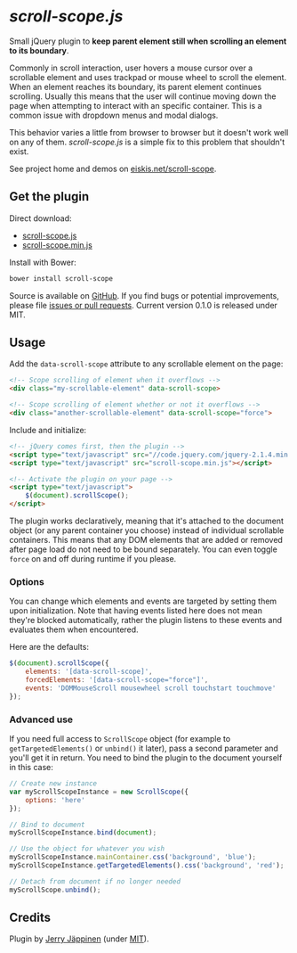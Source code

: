 
# *scroll-scope.js*

Small jQuery plugin to **keep parent element still when scrolling an element to its boundary**.

Commonly in scroll interaction, user hovers a mouse cursor over a scrollable element and uses trackpad or mouse wheel to scroll the element. When an element reaches its boundary, its parent element continues scrolling. Usually this means that the user will continue moving down the page when attempting to interact with an specific container. This is a common issue with dropdown menus and modal dialogs.

This behavior varies a little from browser to browser but it doesn't work well on any of them. <em>scroll-scope.js</em> is a simple fix to this problem that shouldn't exist.

See project home and demos on [eiskis.net/scroll-scope](http://eiskis.net/scroll-scope).

## Get the plugin

Direct download:

- [scroll-scope.js](https://raw.githubusercontent.com/Eiskis/scroll-scope/master/scroll-scope.js)
- [scroll-scope.min.js](https://raw.githubusercontent.com/Eiskis/scroll-scope/master/scroll-scope.min.js)

Install with Bower:

```sh
bower install scroll-scope
```

Source is available on [GitHub](https://github.com/Eiskis/scroll-scope). If you find bugs or potential improvements, please file [issues or pull requests](https://github.com/Eiskis/scroll-scope/issues). Current version 0.1.0 is released under MIT.



## Usage

Add the `data-scroll-scope` attribute to any scrollable element on the page:

```html
<!-- Scope scrolling of element when it overflows -->
<div class="my-scrollable-element" data-scroll-scope>

<!-- Scope scrolling of element whether or not it overflows -->
<div class="another-scrollable-element" data-scroll-scope="force">
```

Include and initialize:

```html
<!-- jQuery comes first, then the plugin -->
<script type="text/javascript" src="//code.jquery.com/jquery-2.1.4.min.js"></script>
<script type="text/javascript" src="scroll-scope.min.js"></script>

<!-- Activate the plugin on your page -->
<script type="text/javascript">
	$(document).scrollScope();
</script>
```

The plugin works declaratively, meaning that it's attached to the document object (or any parent container you choose) instead of individual scrollable containers. This means that any DOM elements that are added or removed after page load do not need to be bound separately. You can even toggle <code>force</code> on and off during runtime if you please.



### Options

You can change which elements and events are targeted by setting them upon initialization. Note that having events listed here does not mean they're blocked automatically, rather the plugin listens to these events and evaluates them when encountered.

Here are the defaults:

```js
$(document).scrollScope({
	elements: '[data-scroll-scope]',
	forcedElements: '[data-scroll-scope="force"]',
	events: 'DOMMouseScroll mousewheel scroll touchstart touchmove'
});
```


### Advanced use

If you need full access to `ScrollScope` object (for example to `getTargetedElements()` or `unbind()` it later), pass a second parameter and you'll get it in return. You need to bind the plugin to the document yourself in this case:

```js
// Create new instance
var myScrollScopeInstance = new ScrollScope({
	options: 'here'
});

// Bind to document
myScrollScopeInstance.bind(document);

// Use the object for whatever you wish
myScrollScopeInstance.mainContainer.css('background', 'blue');
myScrollScopeInstance.getTargetedElements().css('background', 'red');

// Detach from document if no longer needed
myScrollScope.unbind();
```



## Credits

Plugin by [Jerry Jäppinen](http://eiskis.net/) (under [MIT](https://github.com/Eiskis/scroll-scope/blob/master/LICENSE)).
